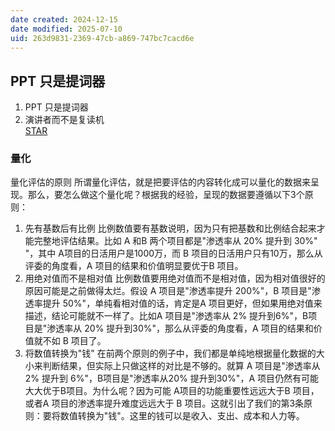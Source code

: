 ```yaml
---
date created: 2024-12-15
date modified: 2025-07-10
uid: 263d9831-2369-47cb-a869-747bc7cacd6e
---
```

## PPT 只是提词器

1. PPT 只是提词器
2. 演讲者而不是复读机  
[STAR](STAR.md)

### 量化

量化评估的原则 所谓量化评估，就是把要评估的内容转化成可以量化的数据来呈现。那么，要怎么做这个量化呢？根据我的经验，呈现的数据要遵循以下3个原则：

1. 先有基数后有比例 比例数值要有基数说明，因为只有把基数和比例结合起来才能完整地评估结果。比如 A 和B 两个项目都是"渗透率从 20% 提升到 30%" "，其中 A项目的日活用户是1000万，而 B 项目的日活用户只有10万，那么从评委的角度看，A 项目的结果和价值明显要优于B 项目。
2. 用绝对值而不是相对值 比例数值要用绝对值而不是相对值，因为相对值很好的原因可能是之前做得太烂。假设 A 项目是"渗透率提升 200%"，B 项目是"渗透率提升 50%"，单纯看相对值的话，肯定是A 项目更好，但如果用绝对值来描述，结论可能就不一样了。比如A 项目是"渗透率从 2% 提升到6%"，B项目是"渗透率从 20% 提升到30%"，那么从评委的角度看，A 项目的结果和价值就不如 B 项目了。
3. 将数值转换为"钱" 在前两个原则的例子中，我们都是单纯地根据量化数据的大小来判断结果，但实际上只做这样的对比是不够的。就算 A 项目是"渗透率从2% 提升到 6%"，B项目是"渗透率从20% 提升到30%"，A 项目仍然有可能大大优于B项目。为什么呢？因为可能 A项目的功能重要性远远大于B 项目，或者A 项目的渗透率提升难度远远大于 B 项目。这就引出了我们的第3条原则：要将数值转换为"钱"。这里的钱可以是收入、支出、成本和人力等。
